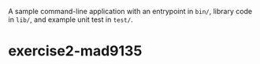 A sample command-line application with an entrypoint in `bin/`, library code
in `lib/`, and example unit test in `test/`.
# exercise2-mad9135

